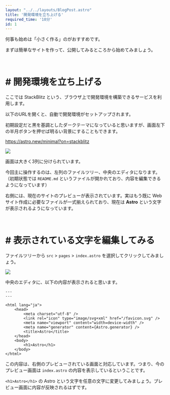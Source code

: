 ```yaml
---
layout: "../../layouts/BlogPost.astro"
title: '開発環境を立ち上げる'
required_time: '10分'
id: 1
---
```


何事も始めは「小さく作る」のがおすすめです。

まずは簡単なサイトを作って、公開してみるところから始めてみましょう。

<br>

# # 開発環境を立ち上げる

ここでは StackBlitz という、ブラウザ上で開発環境を構築できるサービスを利用します。

以下のURLを開くと、自動で開発環境がセットアップされます。

初期設定だと黒を基調としたダークテーマになっていると思いますが、画面左下の半月ボタンを押せば明るい背景にすることもできます。

https://astro.new/minimal?on=stackblitz

![](/image/post-1/astro.png)

画面は大きく3列に分けられています。

今回主に操作するのは、左列のファイルツリー、中央のエディタになります。（初期状態では `README.md` というファイルが開かれており、内容を編集できるようになっています）

右側には、現在のサイトのプレビューが表示されています。実はもう既に Webサイト作成に必要なファイルが一式揃えられており、現在は **Astro**  という文字が表示されるようになっています。

<br>

# # 表示されている文字を編集してみる

ファイルツリーから `src` > `pages` > `index.astro` を選択してクリックしてみましょう。

![](/image/post-1/filetree.png)

中央のエディタに、以下の内容が表示されると思います。

~~~astro
---
---

<html lang="ja">
	<head>
		<meta charset="utf-8" />
		<link rel="icon" type="image/svg+xml" href="/favicon.svg" />
		<meta name="viewport" content="width=device-width" />
		<meta name="generator" content={Astro.generator} />
		<title>Astro</title>
	</head>
	<body>
		<h1>Astro</h1>
	</body>
</html>
~~~

この内容は、右側のプレビューされている画面と対応しています。つまり、今のプレビュー画面は `index.astro` の内容を表示しているということです。

`<h1>Astro</h1>` の Astro という文字を任意の文字に変更してみましょう。プレビュー画面に内容が反映されるはずです。